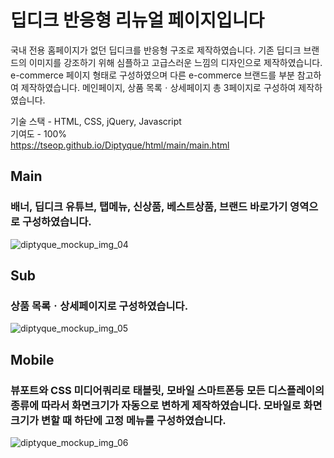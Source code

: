 # 딥디크 반응형 리뉴얼 페이지입니다

국내 전용 홈페이지가 없던 딥디크를 반응형 구조로 제작하였습니다.
기존 딥디크 브랜드의 이미지를 강조하기 위해 심플하고 고급스러운 느낌의 디자인으로 제작하였습니다.
e-commerce 페이지 형태로 구성하였으며 다른 e-commerce 브랜드를 부분 참고하여 제작하였습니다.
메인페이지, 상품 목록ㆍ상세페이지 총 3페이지로 구성하여 제작하였습니다.

기술 스택 - HTML, CSS, jQuery, Javascript<br>기여도 - 100%<br>https://tseop.github.io/Diptyque/html/main/main.html

## Main
### 배너, 딥디크 유튜브, 탭메뉴, 신상품, 베스트상품, 브랜드 바로가기 영역으로 구성하였습니다.
![diptyque_mockup_img_04](https://github.com/tseop/Diptyque/assets/145314306/e594cf63-640e-4255-a630-bdea9fda99a9)


## Sub
### 상품 목록ㆍ상세페이지로 구성하였습니다.
![diptyque_mockup_img_05](https://github.com/tseop/Diptyque/assets/145314306/b3f1aaa2-b79c-4bc6-bd6d-9e7d41c055e8)


## Mobile
### 뷰포트와 CSS 미디어쿼리로 태블릿, 모바일 스마트폰등 모든 디스플레이의 종류에 따라서 화면크기가 자동으로 변하게 제작하였습니다. 모바일로 화면크기가 변할 때 하단에 고정 메뉴를 구성하였습니다.
![diptyque_mockup_img_06](https://github.com/tseop/Diptyque/assets/145314306/35017052-28c5-4b99-b64b-a39c4944c385)




